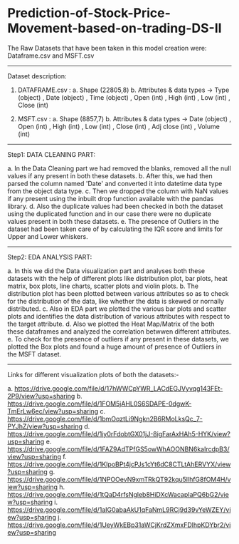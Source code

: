 # Prediction-of-Stock-Price-Movement-based-on-trading-DS-II
The Raw Datasets that have been taken in this model creation were: Dataframe.csv and MSFT.csv
**********************************************************
Dataset description:

1. DATAFRAME.csv : 
a. Shape (22805,8)
b. Attributes & data types -> Type (object) , Date (object) , Time (object) , Open (int) , High (int) , Low (int) , Close (int)

2. MSFT.csv :
a. Shape (8857,7)
b. Attributes & data types -> Date (object) , Open (int) , High (int) , Low (int) , Close (int) , Adj close (int) , Volume (int)
**********************************************************
Step1: DATA CLEANING PART:

a. In the Data Cleaning part we had removed the blanks, removed all the null values if any present in both these datasets. 
b. After this, we had then parsed the column named 'Date' and converted it into datetime data type from the object data type.
c. Then we dropped the column with NaN values if any present using the inbuilt drop function available with the pandas library. 
d. Also the duplicate values had been checked in both the dataset using the duplicated function and in our case there were no duplicate values present in both these datasets. 
e. The presence of Outliers in the dataset had been taken care of by calculating the IQR score and limits for Upper and Lower whiskers.
***********************************************************
Step2: EDA ANALYSIS PART:

a. In this we did the Data visualization part and analyses both these datasets with the help of different plots like distribution plot, bar plots, heat matrix, box plots, line charts, scatter plots and violin plots. 
b. The distribution plot has been plotted between various attributes so as to check for the distribution of the data, like whether the data is skewed or nornally distributed. 
c. Also in EDA part we plotted the various bar plots and scatter plots and identifies the data distribution of various attributes with respect to the target attribute. 
d. Also we plotted the Heat Map/Matrix of the both these dataframes and analyzed the correlation betwwen different attributes. 
e. To check for the presence of outliers if any present in these datasets, we plotted the Box plots and found a huge amount of presence of Outliers in the MSFT dataset.
*************************************************************
Links for different visualization plots of both the datasets:-

a. https://drive.google.com/file/d/17hWWCpYWR_LACdEGJVyvqg143FEt-2P9/view?usp=sharing 
b. https://drive.google.com/file/d/1FOM5jAHL0S6SDAPE-0dgwK-TmErLw6ec/view?usp=sharing 
c. https://drive.google.com/file/d/1bmOqztLi9Ngkn2B6RMoLksQc_7-PYJhZ/view?usp=sharing
d. https://drive.google.com/file/d/1iy0rFdobtGX01jJ-8igFarAxHAh5-HYK/view?usp=sharing
e. https://drive.google.com/file/d/1FAZ9AdTPfGS5owWhAOONBN6kaIrcdpB3/view?usp=sharing
f. https://drive.google.com/file/d/1KIpoBPt4jcPJs1cYt6dC8CTLtAhERVYX/view?usp=sharing
g. https://drive.google.com/file/d/1NPOOevN9xmTRkQT92kqu5llhfG8fOM4H/view?usp=sharing
h. https://drive.google.com/file/d/1tQaD4rfsNgleb8HiDXcWacapIaPQ6bG2/view?usp=sharing
i. https://drive.google.com/file/d/1aIG0abaAkU1qFaNmL9RCj9d39vYeWZEY/view?usp=sharing
j. https://drive.google.com/file/d/1UeyWkEBp31aWCjKrdZXmxFDlhpKDYbr2/view?usp=sharing

   
